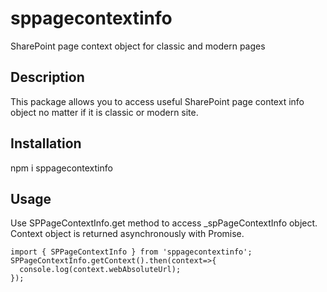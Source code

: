 # sppagecontextinfo
SharePoint page context object for classic and modern pages

## Description
This package allows you to access useful SharePoint page context info object no matter if it is classic or modern site.

## Installation
npm i sppagecontextinfo

## Usage
Use SPPageContextInfo.get method to access _spPageContextInfo object. Context object is returned asynchronously with Promise.

```
import { SPPageContextInfo } from 'sppagecontextinfo';
SPPageContextInfo.getContext().then(context=>{
  console.log(context.webAbsoluteUrl);
});
```
